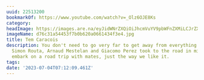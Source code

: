```yaml
---
uuid: 22513200
bookmarkOf: https://www.youtube.com/watch?v=_Olz6OJE8Ks
category: 
headImage: https://images.are.na/eyJidWNrZXQiOiJhcmVuYV9pbWFnZXMiLCJrZXkiOiIyMjUxMzIwMC9vcmlnaW5hbF9kNzZjMzFhNTQ0NTNmN2IwYjYyMGEwNjYxNDM0ZjNlNC5qcGciLCJlZGl0cyI6eyJyZXNpemUiOnsid2lkdGgiOjEyMDAsImhlaWdodCI6MTIwMCwiZml0IjoiaW5zaWRlIiwid2l0aG91dEVubGFyZ2VtZW50Ijp0cnVlfSwid2VicCI6eyJxdWFsaXR5Ijo5MH0sImpwZWciOnsicXVhbGl0eSI6OTB9LCJyb3RhdGUiOm51bGx9fQ==?bc=0
imageName: d76c31a54453f7b0b620a0661434f3e4.jpg
title: Tem Caracois
description: You don't need to go very far to get away from everything. Mathieu Maréchal,
  Simon Routa, Arnaud Mestelan and Giacomo Perez took to the road in mid-summer to
  embark on a road trip with mates, just the way we like it.
tags: 
date: '2023-07-04T07:12:09.461Z'
---
```

